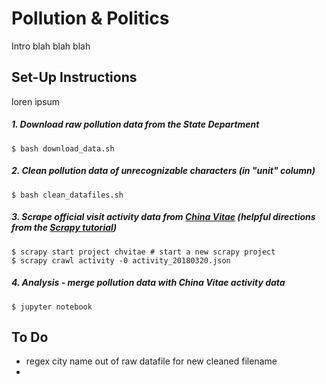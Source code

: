# Pollution & Politics	

Intro blah blah blah

## Set-Up Instructions

loren ipsum

##### 1. Download raw pollution data from the State Department

```
$ bash download_data.sh
```

##### 2. Clean pollution data of unrecognizable characters (in "unit" column)

```
$ bash clean_datafiles.sh
```

##### 3. Scrape official visit activity data from [China Vitae](http://chinavitae.com/) (helpful directions from the [Scrapy tutorial](https://doc.scrapy.org/en/1.5/intro/tutorial.html))

```
$ scrapy start project chvitae # start a new scrapy project
$ scrapy crawl activity -0 activity_20180320.json

```

##### 4. Analysis - merge pollution data with China Vitae activity data

```
$ jupyter notebook
```

## To Do

* regex city name out of raw datafile for new cleaned filename
* 


